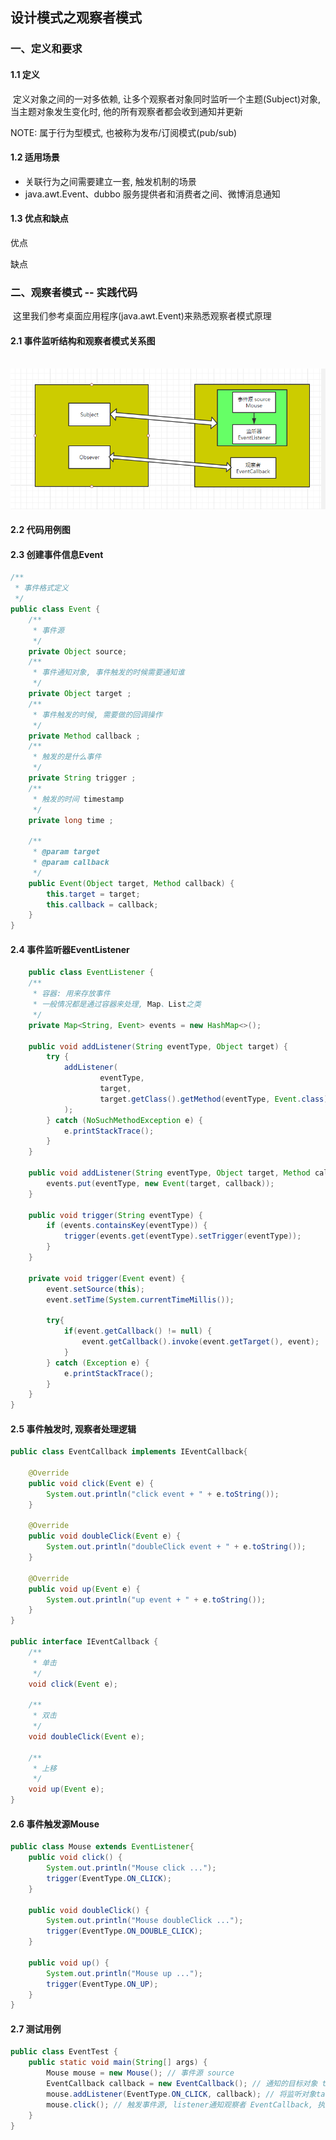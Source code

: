## 设计模式之观察者模式

### 一、定义和要求

#### 1.1 定义

​		定义对象之间的一对多依赖, 让多个观察者对象同时监听一个主题(Subject)对象, 当主题对象发生变化时, 他的所有观察者都会收到通知并更新

NOTE: 属于行为型模式, 也被称为发布/订阅模式(pub/sub)

#### 1.2 适用场景

- 关联行为之间需要建立一套, 触发机制的场景
- java.awt.Event、dubbo 服务提供者和消费者之间、微博消息通知

#### 1.3 优点和缺点

优点

缺点

### 二、观察者模式 -- 实践代码

​	这里我们参考桌面应用程序(java.awt.Event)来熟悉观察者模式原理

#### 2.1 事件监听结构和观察者模式关系图

​	![](..\observer-design-pattern\观察者模式和EventListener设计类比图.png)

#### 2.2 代码用例图

#### 2.3 创建事件信息Event

```java
/**
 * 事件格式定义
 */
public class Event {
    /**
     * 事件源
     */
    private Object source;
    /**
     * 事件通知对象, 事件触发的时候需要通知谁
     */
    private Object target ;
    /**
     * 事件触发的时候, 需要做的回调操作
     */
    private Method callback ;
    /**
     * 触发的是什么事件
     */
    private String trigger ;
    /**
     * 触发的时间 timestamp
     */
    private long time ;

    /**
     * @param target
     * @param callback
     */
    public Event(Object target, Method callback) {
        this.target = target;
        this.callback = callback;
    }
}
```

#### 2.4 事件监听器EventListener

```java
	public class EventListener {
    /**
     * 容器: 用来存放事件
     * 一般情况都是通过容器来处理, Map、List之类
     */
    private Map<String, Event> events = new HashMap<>();

    public void addListener(String eventType, Object target) {
        try {
            addListener(
                    eventType,
                    target,
                    target.getClass().getMethod(eventType, Event.class)
            );
        } catch (NoSuchMethodException e) {
            e.printStackTrace();
        }
    }

    public void addListener(String eventType, Object target, Method callback) {
        events.put(eventType, new Event(target, callback));
    }

    public void trigger(String eventType) {
        if (events.containsKey(eventType)) {
            trigger(events.get(eventType).setTrigger(eventType));
        }
    }

    private void trigger(Event event) {
        event.setSource(this);
        event.setTime(System.currentTimeMillis());

        try{
            if(event.getCallback() != null) {
                event.getCallback().invoke(event.getTarget(), event);
            }
        } catch (Exception e) {
            e.printStackTrace();
        }
    }
}
```

#### 2.5 事件触发时, 观察者处理逻辑

```java
public class EventCallback implements IEventCallback{

    @Override
    public void click(Event e) {
        System.out.println("click event + " + e.toString());
    }

    @Override
    public void doubleClick(Event e) {
        System.out.println("doubleClick event + " + e.toString());
    }

    @Override
    public void up(Event e) {
        System.out.println("up event + " + e.toString());
    }
}

public interface IEventCallback {
    /**
     * 单击
     */
    void click(Event e);

    /**
     * 双击
     */
    void doubleClick(Event e);

    /**
     * 上移
     */
    void up(Event e);
}
```

#### 2.6 事件触发源Mouse

```java
public class Mouse extends EventListener{
    public void click() {
        System.out.println("Mouse click ...");
        trigger(EventType.ON_CLICK);
    }

    public void doubleClick() {
        System.out.println("Mouse doubleClick ...");
        trigger(EventType.ON_DOUBLE_CLICK);
    }

    public void up() {
        System.out.println("Mouse up ...");
        trigger(EventType.ON_UP);
    }
}
```

#### 2.7 测试用例

```java
public class EventTest {
    public static void main(String[] args) {
        Mouse mouse = new Mouse(); // 事件源 source
        EventCallback callback = new EventCallback(); // 通知的目标对象 target
        mouse.addListener(EventType.ON_CLICK, callback); // 将监听对象target = callback存入listener map中
        mouse.click(); // 触发事件源, listener通知观察者 EventCallback, 执行对应逻辑
    }
}
```

